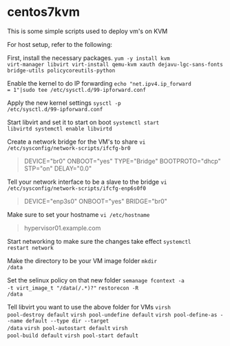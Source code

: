 # centos7kvm
This is some simple scripts used to deploy vm's on KVM

For host setup, refer to the following:

First, install the necessary packages. 
<code>yum -y install kvm virt-manager libvirt virt-install qemu-kvm xauth dejavu-lgc-sans-fonts bridge-utils policycoreutils-python</code>

Enable the kernel to do IP forwarding
<code>echo "net.ipv4.ip_forward = 1"|sudo tee /etc/sysctl.d/99-ipforward.conf</code>

Apply the new kernel settings
<code>sysctl -p /etc/sysctl.d/99-ipforward.conf</code>

Start libvirt and set it to start on boot
<code>systemctl start libvirtd 
systemctl enable libvirtd </code>

Create a network bridge for the VM's to share
<code>vi /etc/sysconfig/network-scripts/ifcfg-br0</code>

<blockquote>
DEVICE="br0"
ONBOOT="yes"
TYPE="Bridge"
BOOTPROTO="dhcp"
STP="on"
DELAY="0.0"
</blockquote>

Tell your network interface to be a slave to the bridge
<code>vi /etc/sysconfig/network-scripts/ifcfg-enp6s0f0 </code>

<blockquote>
DEVICE="enp3s0"
ONBOOT="yes"
BRIDGE="br0"
</blockquote>

Make sure to set your hostname
<code>vi /etc/hostname </code>

<blockquote>
hypervisor01.example.com
</blockquote>

Start networking to make sure the changes take effect
<code>systemctl restart network</code>

Make the directory to be your VM image folder
<code>mkdir /data</code>

Set the selinux policy on that new folder
<code>semanage fcontext -a -t virt_image_t "/data(/.*)?"</code>
<code>restorecon -R /data</code>

Tell libvirt you want to use the above folder for VMs
<code>virsh pool-destroy default</code>
<code>virsh pool-undefine default</code>
<code>virsh pool-define-as --name default --type dir --target /data</code>
<code>virsh pool-autostart default</code>
<code>virsh pool-build default</code>
<code>virsh pool-start default</code>
